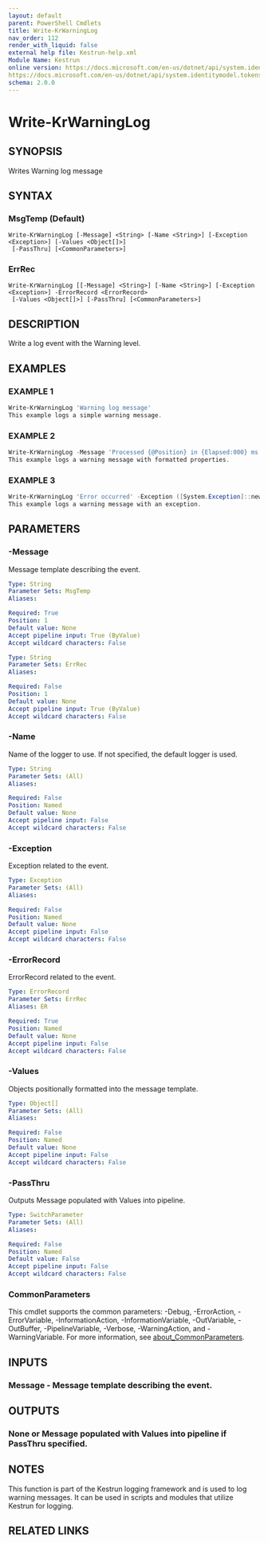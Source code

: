 ```yaml
---
layout: default
parent: PowerShell Cmdlets
title: Write-KrWarningLog
nav_order: 112
render_with_liquid: false
external help file: Kestrun-help.xml
Module Name: Kestrun
online version: https://docs.microsoft.com/en-us/dotnet/api/system.identitymodel.tokens.jwt.jwtsecuritytoken?view=azure-dotnet
https://docs.microsoft.com/en-us/dotnet/api/system.identitymodel.tokens.jwt.jwtsecuritytokenhandler?view=azure-dotnet
schema: 2.0.0
---
```


# Write-KrWarningLog

## SYNOPSIS
Writes Warning log message

## SYNTAX

### MsgTemp (Default)
```
Write-KrWarningLog [-Message] <String> [-Name <String>] [-Exception <Exception>] [-Values <Object[]>]
 [-PassThru] [<CommonParameters>]
```

### ErrRec
```
Write-KrWarningLog [[-Message] <String>] [-Name <String>] [-Exception <Exception>] -ErrorRecord <ErrorRecord>
 [-Values <Object[]>] [-PassThru] [<CommonParameters>]
```

## DESCRIPTION
Write a log event with the Warning level.

## EXAMPLES

### EXAMPLE 1
```powershell
Write-KrWarningLog 'Warning log message'
This example logs a simple warning message.
```

### EXAMPLE 2
```powershell
Write-KrWarningLog -Message 'Processed {@Position} in {Elapsed:000} ms.' -Values $position, $elapsedMs
This example logs a warning message with formatted properties.
```

### EXAMPLE 3
```powershell
Write-KrWarningLog 'Error occurred' -Exception ([System.Exception]::new('Some exception'))
This example logs a warning message with an exception.
```

## PARAMETERS

### -Message
Message template describing the event.

```yaml
Type: String
Parameter Sets: MsgTemp
Aliases:

Required: True
Position: 1
Default value: None
Accept pipeline input: True (ByValue)
Accept wildcard characters: False
```

```yaml
Type: String
Parameter Sets: ErrRec
Aliases:

Required: False
Position: 1
Default value: None
Accept pipeline input: True (ByValue)
Accept wildcard characters: False
```

### -Name
Name of the logger to use.
If not specified, the default logger is used.

```yaml
Type: String
Parameter Sets: (All)
Aliases:

Required: False
Position: Named
Default value: None
Accept pipeline input: False
Accept wildcard characters: False
```

### -Exception
Exception related to the event.

```yaml
Type: Exception
Parameter Sets: (All)
Aliases:

Required: False
Position: Named
Default value: None
Accept pipeline input: False
Accept wildcard characters: False
```

### -ErrorRecord
ErrorRecord related to the event.

```yaml
Type: ErrorRecord
Parameter Sets: ErrRec
Aliases: ER

Required: True
Position: Named
Default value: None
Accept pipeline input: False
Accept wildcard characters: False
```

### -Values
Objects positionally formatted into the message template.

```yaml
Type: Object[]
Parameter Sets: (All)
Aliases:

Required: False
Position: Named
Default value: None
Accept pipeline input: False
Accept wildcard characters: False
```

### -PassThru
Outputs Message populated with Values into pipeline.

```yaml
Type: SwitchParameter
Parameter Sets: (All)
Aliases:

Required: False
Position: Named
Default value: False
Accept pipeline input: False
Accept wildcard characters: False
```

### CommonParameters
This cmdlet supports the common parameters: -Debug, -ErrorAction, -ErrorVariable, -InformationAction, -InformationVariable, -OutVariable, -OutBuffer, -PipelineVariable, -Verbose, -WarningAction, and -WarningVariable. For more information, see [about_CommonParameters](http://go.microsoft.com/fwlink/?LinkID=113216).

## INPUTS

### Message - Message template describing the event.
## OUTPUTS

### None or Message populated with Values into pipeline if PassThru specified.
## NOTES
This function is part of the Kestrun logging framework and is used to log warning messages.
It can be used in scripts and modules that utilize Kestrun for logging.

## RELATED LINKS
